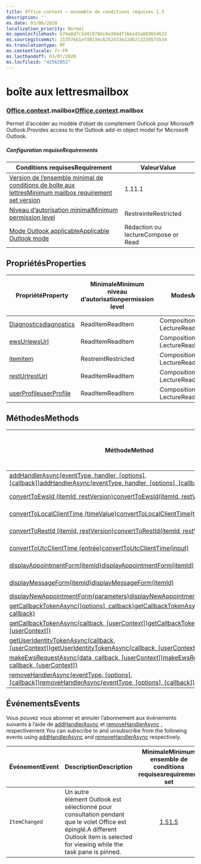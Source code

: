 ```yaml
---
title: Office.context – ensemble de conditions requises 1.5
description: ''
ms.date: 03/06/2020
localization_priority: Normal
ms.openlocfilehash: b74a8d7c5d41978dc6e2044f1bb1d1a803654622
ms.sourcegitcommit: 153576b1efd0234c6252433e22db213238573534
ms.translationtype: MT
ms.contentlocale: fr-FR
ms.lasthandoff: 03/07/2020
ms.locfileid: "42562052"
---
```

# <a name="mailbox"></a><span data-ttu-id="bee39-102">boîte aux lettres</span><span class="sxs-lookup"><span data-stu-id="bee39-102">mailbox</span></span>

### <a name="officecontextmailbox"></a><span data-ttu-id="bee39-103">[Office](office.md)[.context](office.context.md).mailbox</span><span class="sxs-lookup"><span data-stu-id="bee39-103">[Office](office.md)[.context](office.context.md).mailbox</span></span>

<span data-ttu-id="bee39-104">Permet d’accéder au modèle d’objet de complément Outlook pour Microsoft Outlook.</span><span class="sxs-lookup"><span data-stu-id="bee39-104">Provides access to the Outlook add-in object model for Microsoft Outlook.</span></span>

##### <a name="requirements"></a><span data-ttu-id="bee39-105">Configuration requise</span><span class="sxs-lookup"><span data-stu-id="bee39-105">Requirements</span></span>

|<span data-ttu-id="bee39-106">Conditions requises</span><span class="sxs-lookup"><span data-stu-id="bee39-106">Requirement</span></span>| <span data-ttu-id="bee39-107">Valeur</span><span class="sxs-lookup"><span data-stu-id="bee39-107">Value</span></span>|
|---|---|
|[<span data-ttu-id="bee39-108">Version de l’ensemble minimal de conditions de boîte aux lettres</span><span class="sxs-lookup"><span data-stu-id="bee39-108">Minimum mailbox requirement set version</span></span>](../../requirement-sets/outlook-api-requirement-sets.md)| <span data-ttu-id="bee39-109">1.1</span><span class="sxs-lookup"><span data-stu-id="bee39-109">1.1</span></span>|
|[<span data-ttu-id="bee39-110">Niveau d’autorisation minimal</span><span class="sxs-lookup"><span data-stu-id="bee39-110">Minimum permission level</span></span>](../../../outlook/understanding-outlook-add-in-permissions.md)| <span data-ttu-id="bee39-111">Restreinte</span><span class="sxs-lookup"><span data-stu-id="bee39-111">Restricted</span></span>|
|[<span data-ttu-id="bee39-112">Mode Outlook applicable</span><span class="sxs-lookup"><span data-stu-id="bee39-112">Applicable Outlook mode</span></span>](../../../outlook/outlook-add-ins-overview.md#extension-points)| <span data-ttu-id="bee39-113">Rédaction ou lecture</span><span class="sxs-lookup"><span data-stu-id="bee39-113">Compose or Read</span></span>|

## <a name="properties"></a><span data-ttu-id="bee39-114">Propriétés</span><span class="sxs-lookup"><span data-stu-id="bee39-114">Properties</span></span>

| <span data-ttu-id="bee39-115">Propriété</span><span class="sxs-lookup"><span data-stu-id="bee39-115">Property</span></span> | <span data-ttu-id="bee39-116">Minimale</span><span class="sxs-lookup"><span data-stu-id="bee39-116">Minimum</span></span><br><span data-ttu-id="bee39-117">niveau d’autorisation</span><span class="sxs-lookup"><span data-stu-id="bee39-117">permission level</span></span> | <span data-ttu-id="bee39-118">Modes</span><span class="sxs-lookup"><span data-stu-id="bee39-118">Modes</span></span> | <span data-ttu-id="bee39-119">Type de retour</span><span class="sxs-lookup"><span data-stu-id="bee39-119">Return type</span></span> | <span data-ttu-id="bee39-120">Minimale</span><span class="sxs-lookup"><span data-stu-id="bee39-120">Minimum</span></span><br><span data-ttu-id="bee39-121">ensemble de conditions requises</span><span class="sxs-lookup"><span data-stu-id="bee39-121">requirement set</span></span> |
|---|---|---|---|:---:|
| [<span data-ttu-id="bee39-122">Diagnostics</span><span class="sxs-lookup"><span data-stu-id="bee39-122">diagnostics</span></span>](/javascript/api/outlook/office.mailbox?view=outlook-js-1.5#diagnostics) | <span data-ttu-id="bee39-123">ReadItem</span><span class="sxs-lookup"><span data-stu-id="bee39-123">ReadItem</span></span> | <span data-ttu-id="bee39-124">Composition</span><span class="sxs-lookup"><span data-stu-id="bee39-124">Compose</span></span><br><span data-ttu-id="bee39-125">Lecture</span><span class="sxs-lookup"><span data-stu-id="bee39-125">Read</span></span> | [<span data-ttu-id="bee39-126">Diagnostics</span><span class="sxs-lookup"><span data-stu-id="bee39-126">Diagnostics</span></span>](/javascript/api/outlook/office.diagnostics?view=outlook-js-1.5) | [<span data-ttu-id="bee39-127">1.1</span><span class="sxs-lookup"><span data-stu-id="bee39-127">1.1</span></span>](../requirement-set-1.1/outlook-requirement-set-1.1.md) |
| [<span data-ttu-id="bee39-128">ewsUrl</span><span class="sxs-lookup"><span data-stu-id="bee39-128">ewsUrl</span></span>](/javascript/api/outlook/office.mailbox?view=outlook-js-1.5#ewsurl) | <span data-ttu-id="bee39-129">ReadItem</span><span class="sxs-lookup"><span data-stu-id="bee39-129">ReadItem</span></span> | <span data-ttu-id="bee39-130">Composition</span><span class="sxs-lookup"><span data-stu-id="bee39-130">Compose</span></span><br><span data-ttu-id="bee39-131">Lecture</span><span class="sxs-lookup"><span data-stu-id="bee39-131">Read</span></span> | <span data-ttu-id="bee39-132">String</span><span class="sxs-lookup"><span data-stu-id="bee39-132">String</span></span> | [<span data-ttu-id="bee39-133">1.1</span><span class="sxs-lookup"><span data-stu-id="bee39-133">1.1</span></span>](../requirement-set-1.1/outlook-requirement-set-1.1.md) |
| [<span data-ttu-id="bee39-134">item</span><span class="sxs-lookup"><span data-stu-id="bee39-134">item</span></span>](office.context.mailbox.item.md) | <span data-ttu-id="bee39-135">Restreint</span><span class="sxs-lookup"><span data-stu-id="bee39-135">Restricted</span></span> | <span data-ttu-id="bee39-136">Composition</span><span class="sxs-lookup"><span data-stu-id="bee39-136">Compose</span></span><br><span data-ttu-id="bee39-137">Lecture</span><span class="sxs-lookup"><span data-stu-id="bee39-137">Read</span></span> | [<span data-ttu-id="bee39-138">Élément</span><span class="sxs-lookup"><span data-stu-id="bee39-138">Item</span></span>](/javascript/api/outlook/office.item?view=outlook-js-1.5) | [<span data-ttu-id="bee39-139">1.1</span><span class="sxs-lookup"><span data-stu-id="bee39-139">1.1</span></span>](../requirement-set-1.1/outlook-requirement-set-1.1.md) |
| [<span data-ttu-id="bee39-140">restUrl</span><span class="sxs-lookup"><span data-stu-id="bee39-140">restUrl</span></span>](/javascript/api/outlook/office.mailbox?view=outlook-js-1.5#resturl) | <span data-ttu-id="bee39-141">ReadItem</span><span class="sxs-lookup"><span data-stu-id="bee39-141">ReadItem</span></span> | <span data-ttu-id="bee39-142">Composition</span><span class="sxs-lookup"><span data-stu-id="bee39-142">Compose</span></span><br><span data-ttu-id="bee39-143">Lecture</span><span class="sxs-lookup"><span data-stu-id="bee39-143">Read</span></span> | <span data-ttu-id="bee39-144">String</span><span class="sxs-lookup"><span data-stu-id="bee39-144">String</span></span> | [<span data-ttu-id="bee39-145">1,5</span><span class="sxs-lookup"><span data-stu-id="bee39-145">1.5</span></span>](../requirement-set-1.5/outlook-requirement-set-1.5.md) |
| [<span data-ttu-id="bee39-146">userProfile</span><span class="sxs-lookup"><span data-stu-id="bee39-146">userProfile</span></span>](/javascript/api/outlook/office.mailbox?view=outlook-js-1.4#userprofile) | <span data-ttu-id="bee39-147">ReadItem</span><span class="sxs-lookup"><span data-stu-id="bee39-147">ReadItem</span></span> | <span data-ttu-id="bee39-148">Composition</span><span class="sxs-lookup"><span data-stu-id="bee39-148">Compose</span></span><br><span data-ttu-id="bee39-149">Lecture</span><span class="sxs-lookup"><span data-stu-id="bee39-149">Read</span></span> | [<span data-ttu-id="bee39-150">Profil</span><span class="sxs-lookup"><span data-stu-id="bee39-150">UserProfile</span></span>](/javascript/api/outlook/office.userprofile?view=outlook-js-1.5) | [<span data-ttu-id="bee39-151">1.1</span><span class="sxs-lookup"><span data-stu-id="bee39-151">1.1</span></span>](../requirement-set-1.1/outlook-requirement-set-1.1.md) |

## <a name="methods"></a><span data-ttu-id="bee39-152">Méthodes</span><span class="sxs-lookup"><span data-stu-id="bee39-152">Methods</span></span>

| <span data-ttu-id="bee39-153">Méthode</span><span class="sxs-lookup"><span data-stu-id="bee39-153">Method</span></span> | <span data-ttu-id="bee39-154">Minimale</span><span class="sxs-lookup"><span data-stu-id="bee39-154">Minimum</span></span><br><span data-ttu-id="bee39-155">niveau d’autorisation</span><span class="sxs-lookup"><span data-stu-id="bee39-155">permission level</span></span> | <span data-ttu-id="bee39-156">Modes</span><span class="sxs-lookup"><span data-stu-id="bee39-156">Modes</span></span> | <span data-ttu-id="bee39-157">Minimale</span><span class="sxs-lookup"><span data-stu-id="bee39-157">Minimum</span></span><br><span data-ttu-id="bee39-158">ensemble de conditions requises</span><span class="sxs-lookup"><span data-stu-id="bee39-158">requirement set</span></span> |
|---|---|---|:---:|
| <span data-ttu-id="bee39-159">[addHandlerAsync(eventType, handler, [options], [callback])](/javascript/api/outlook/office.mailbox?view=outlook-js-1.5#addhandlerasync-eventtype--handler--options--callback-)</span><span class="sxs-lookup"><span data-stu-id="bee39-159">[addHandlerAsync(eventType, handler, [options], [callback])](/javascript/api/outlook/office.mailbox?view=outlook-js-1.5#addhandlerasync-eventtype--handler--options--callback-)</span></span> | <span data-ttu-id="bee39-160">ReadItem</span><span class="sxs-lookup"><span data-stu-id="bee39-160">ReadItem</span></span> | <span data-ttu-id="bee39-161">Composition</span><span class="sxs-lookup"><span data-stu-id="bee39-161">Compose</span></span><br><span data-ttu-id="bee39-162">Lecture</span><span class="sxs-lookup"><span data-stu-id="bee39-162">Read</span></span> | [<span data-ttu-id="bee39-163">1,5</span><span class="sxs-lookup"><span data-stu-id="bee39-163">1.5</span></span>](../requirement-set-1.5/outlook-requirement-set-1.5.md) |
| [<span data-ttu-id="bee39-164">convertToEwsId (itemId, restVersion)</span><span class="sxs-lookup"><span data-stu-id="bee39-164">convertToEwsId(itemId, restVersion)</span></span>](/javascript/api/outlook/office.mailbox?view=outlook-js-1.5#converttoewsid-itemid--restversion-) | <span data-ttu-id="bee39-165">Restreint</span><span class="sxs-lookup"><span data-stu-id="bee39-165">Restricted</span></span> | <span data-ttu-id="bee39-166">Composition</span><span class="sxs-lookup"><span data-stu-id="bee39-166">Compose</span></span><br><span data-ttu-id="bee39-167">Lecture</span><span class="sxs-lookup"><span data-stu-id="bee39-167">Read</span></span> | [<span data-ttu-id="bee39-168">1.3</span><span class="sxs-lookup"><span data-stu-id="bee39-168">1.3</span></span>](../requirement-set-1.3/outlook-requirement-set-1.3.md) |
| [<span data-ttu-id="bee39-169">convertToLocalClientTime (timeValue)</span><span class="sxs-lookup"><span data-stu-id="bee39-169">convertToLocalClientTime(timeValue)</span></span>](/javascript/api/outlook/office.mailbox?view=outlook-js-1.5#converttolocalclienttime-timevalue-) | <span data-ttu-id="bee39-170">ReadItem</span><span class="sxs-lookup"><span data-stu-id="bee39-170">ReadItem</span></span> | <span data-ttu-id="bee39-171">Composition</span><span class="sxs-lookup"><span data-stu-id="bee39-171">Compose</span></span><br><span data-ttu-id="bee39-172">Lecture</span><span class="sxs-lookup"><span data-stu-id="bee39-172">Read</span></span> | [<span data-ttu-id="bee39-173">1.1</span><span class="sxs-lookup"><span data-stu-id="bee39-173">1.1</span></span>](../requirement-set-1.1/outlook-requirement-set-1.1.md) |
| [<span data-ttu-id="bee39-174">convertToRestId (itemId, restVersion)</span><span class="sxs-lookup"><span data-stu-id="bee39-174">convertToRestId(itemId, restVersion)</span></span>](/javascript/api/outlook/office.mailbox?view=outlook-js-1.5#converttorestid-itemid--restversion-) | <span data-ttu-id="bee39-175">Restreint</span><span class="sxs-lookup"><span data-stu-id="bee39-175">Restricted</span></span> | <span data-ttu-id="bee39-176">Composition</span><span class="sxs-lookup"><span data-stu-id="bee39-176">Compose</span></span><br><span data-ttu-id="bee39-177">Lecture</span><span class="sxs-lookup"><span data-stu-id="bee39-177">Read</span></span> | [<span data-ttu-id="bee39-178">1.3</span><span class="sxs-lookup"><span data-stu-id="bee39-178">1.3</span></span>](../requirement-set-1.3/outlook-requirement-set-1.3.md) |
| [<span data-ttu-id="bee39-179">convertToUtcClientTime (entrée)</span><span class="sxs-lookup"><span data-stu-id="bee39-179">convertToUtcClientTime(input)</span></span>](/javascript/api/outlook/office.mailbox?view=outlook-js-1.5#converttoutcclienttime-input-) | <span data-ttu-id="bee39-180">ReadItem</span><span class="sxs-lookup"><span data-stu-id="bee39-180">ReadItem</span></span> | <span data-ttu-id="bee39-181">Composition</span><span class="sxs-lookup"><span data-stu-id="bee39-181">Compose</span></span><br><span data-ttu-id="bee39-182">Lecture</span><span class="sxs-lookup"><span data-stu-id="bee39-182">Read</span></span> | [<span data-ttu-id="bee39-183">1.1</span><span class="sxs-lookup"><span data-stu-id="bee39-183">1.1</span></span>](../requirement-set-1.1/outlook-requirement-set-1.1.md) |
| [<span data-ttu-id="bee39-184">displayAppointmentForm(itemId)</span><span class="sxs-lookup"><span data-stu-id="bee39-184">displayAppointmentForm(itemId)</span></span>](/javascript/api/outlook/office.mailbox?view=outlook-js-1.5#displayappointmentform-itemid-) | <span data-ttu-id="bee39-185">ReadItem</span><span class="sxs-lookup"><span data-stu-id="bee39-185">ReadItem</span></span> | <span data-ttu-id="bee39-186">Composition</span><span class="sxs-lookup"><span data-stu-id="bee39-186">Compose</span></span><br><span data-ttu-id="bee39-187">Lecture</span><span class="sxs-lookup"><span data-stu-id="bee39-187">Read</span></span> | [<span data-ttu-id="bee39-188">1.1</span><span class="sxs-lookup"><span data-stu-id="bee39-188">1.1</span></span>](../requirement-set-1.1/outlook-requirement-set-1.1.md) |
| [<span data-ttu-id="bee39-189">displayMessageForm(itemId)</span><span class="sxs-lookup"><span data-stu-id="bee39-189">displayMessageForm(itemId)</span></span>](/javascript/api/outlook/office.mailbox?view=outlook-js-1.5#displaymessageform-itemid-) | <span data-ttu-id="bee39-190">ReadItem</span><span class="sxs-lookup"><span data-stu-id="bee39-190">ReadItem</span></span> | <span data-ttu-id="bee39-191">Composition</span><span class="sxs-lookup"><span data-stu-id="bee39-191">Compose</span></span><br><span data-ttu-id="bee39-192">Lecture</span><span class="sxs-lookup"><span data-stu-id="bee39-192">Read</span></span> | [<span data-ttu-id="bee39-193">1.1</span><span class="sxs-lookup"><span data-stu-id="bee39-193">1.1</span></span>](../requirement-set-1.1/outlook-requirement-set-1.1.md) |
| [<span data-ttu-id="bee39-194">displayNewAppointmentForm(parameters)</span><span class="sxs-lookup"><span data-stu-id="bee39-194">displayNewAppointmentForm(parameters)</span></span>](/javascript/api/outlook/office.mailbox?view=outlook-js-1.5#displaynewappointmentform-parameters-) | <span data-ttu-id="bee39-195">ReadItem</span><span class="sxs-lookup"><span data-stu-id="bee39-195">ReadItem</span></span> | <span data-ttu-id="bee39-196">Lecture</span><span class="sxs-lookup"><span data-stu-id="bee39-196">Read</span></span> | [<span data-ttu-id="bee39-197">1.1</span><span class="sxs-lookup"><span data-stu-id="bee39-197">1.1</span></span>](../requirement-set-1.1/outlook-requirement-set-1.1.md) |
| <span data-ttu-id="bee39-198">[getCallbackTokenAsync([options], callback)](/javascript/api/outlook/office.mailbox?view=outlook-js-1.5#getcallbacktokenasync-options--callback-)</span><span class="sxs-lookup"><span data-stu-id="bee39-198">[getCallbackTokenAsync([options], callback)](/javascript/api/outlook/office.mailbox?view=outlook-js-1.5#getcallbacktokenasync-options--callback-)</span></span> | <span data-ttu-id="bee39-199">ReadItem</span><span class="sxs-lookup"><span data-stu-id="bee39-199">ReadItem</span></span> | <span data-ttu-id="bee39-200">Composition</span><span class="sxs-lookup"><span data-stu-id="bee39-200">Compose</span></span><br><span data-ttu-id="bee39-201">Lecture</span><span class="sxs-lookup"><span data-stu-id="bee39-201">Read</span></span> | [<span data-ttu-id="bee39-202">1,5</span><span class="sxs-lookup"><span data-stu-id="bee39-202">1.5</span></span>](../requirement-set-1.5/outlook-requirement-set-1.5.md) |
| <span data-ttu-id="bee39-203">[getCallbackTokenAsync(callback, [userContext])](/javascript/api/outlook/office.mailbox?view=outlook-js-1.5#getcallbacktokenasync-callback--usercontext-)</span><span class="sxs-lookup"><span data-stu-id="bee39-203">[getCallbackTokenAsync(callback, [userContext])](/javascript/api/outlook/office.mailbox?view=outlook-js-1.5#getcallbacktokenasync-callback--usercontext-)</span></span> | <span data-ttu-id="bee39-204">ReadItem</span><span class="sxs-lookup"><span data-stu-id="bee39-204">ReadItem</span></span> | <span data-ttu-id="bee39-205">Composition</span><span class="sxs-lookup"><span data-stu-id="bee39-205">Compose</span></span><br><span data-ttu-id="bee39-206">Lecture</span><span class="sxs-lookup"><span data-stu-id="bee39-206">Read</span></span> | [<span data-ttu-id="bee39-207">1.3</span><span class="sxs-lookup"><span data-stu-id="bee39-207">1.3</span></span>](../requirement-set-1.3/outlook-requirement-set-1.3.md)<br>[<span data-ttu-id="bee39-208">1.1</span><span class="sxs-lookup"><span data-stu-id="bee39-208">1.1</span></span>](../requirement-set-1.1/outlook-requirement-set-1.1.md) |
| <span data-ttu-id="bee39-209">[getUserIdentityTokenAsync(callback, [userContext])](/javascript/api/outlook/office.mailbox?view=outlook-js-1.5#getuseridentitytokenasync-callback--usercontext-)</span><span class="sxs-lookup"><span data-stu-id="bee39-209">[getUserIdentityTokenAsync(callback, [userContext])](/javascript/api/outlook/office.mailbox?view=outlook-js-1.5#getuseridentitytokenasync-callback--usercontext-)</span></span> | <span data-ttu-id="bee39-210">ReadItem</span><span class="sxs-lookup"><span data-stu-id="bee39-210">ReadItem</span></span> | <span data-ttu-id="bee39-211">Composition</span><span class="sxs-lookup"><span data-stu-id="bee39-211">Compose</span></span><br><span data-ttu-id="bee39-212">Lecture</span><span class="sxs-lookup"><span data-stu-id="bee39-212">Read</span></span> | [<span data-ttu-id="bee39-213">1.1</span><span class="sxs-lookup"><span data-stu-id="bee39-213">1.1</span></span>](../requirement-set-1.1/outlook-requirement-set-1.1.md) |
| <span data-ttu-id="bee39-214">[makeEwsRequestAsync(data, callback, [userContext])](/javascript/api/outlook/office.mailbox?view=outlook-js-1.5#makeewsrequestasync-data--callback--usercontext-)</span><span class="sxs-lookup"><span data-stu-id="bee39-214">[makeEwsRequestAsync(data, callback, [userContext])](/javascript/api/outlook/office.mailbox?view=outlook-js-1.5#makeewsrequestasync-data--callback--usercontext-)</span></span> | <span data-ttu-id="bee39-215">ReadWriteMailbox</span><span class="sxs-lookup"><span data-stu-id="bee39-215">ReadWriteMailbox</span></span> | <span data-ttu-id="bee39-216">Composition</span><span class="sxs-lookup"><span data-stu-id="bee39-216">Compose</span></span><br><span data-ttu-id="bee39-217">Lecture</span><span class="sxs-lookup"><span data-stu-id="bee39-217">Read</span></span> | [<span data-ttu-id="bee39-218">1.1</span><span class="sxs-lookup"><span data-stu-id="bee39-218">1.1</span></span>](../requirement-set-1.1/outlook-requirement-set-1.1.md) |
| <span data-ttu-id="bee39-219">[removeHandlerAsync(eventType, [options], [callback])](/javascript/api/outlook/office.mailbox?view=outlook-js-1.5#removehandlerasync-eventtype--options--callback-)</span><span class="sxs-lookup"><span data-stu-id="bee39-219">[removeHandlerAsync(eventType, [options], [callback])](/javascript/api/outlook/office.mailbox?view=outlook-js-1.5#removehandlerasync-eventtype--options--callback-)</span></span> | <span data-ttu-id="bee39-220">ReadItem</span><span class="sxs-lookup"><span data-stu-id="bee39-220">ReadItem</span></span> | <span data-ttu-id="bee39-221">Composition</span><span class="sxs-lookup"><span data-stu-id="bee39-221">Compose</span></span><br><span data-ttu-id="bee39-222">Lecture</span><span class="sxs-lookup"><span data-stu-id="bee39-222">Read</span></span> | [<span data-ttu-id="bee39-223">1,5</span><span class="sxs-lookup"><span data-stu-id="bee39-223">1.5</span></span>](../requirement-set-1.5/outlook-requirement-set-1.5.md) |

## <a name="events"></a><span data-ttu-id="bee39-224">Événements</span><span class="sxs-lookup"><span data-stu-id="bee39-224">Events</span></span>

<span data-ttu-id="bee39-225">Vous pouvez vous abonner et annuler l’abonnement aux événements suivants à l’aide de [addHandlerAsync](/javascript/api/outlook/office.mailbox?view=outlook-js-1.5#addhandlerasync-eventtype--handler--options--callback-) et [removeHandlerAsync](/javascript/api/outlook/office.mailbox?view=outlook-js-1.5#removehandlerasync-eventtype--options--callback-) , respectivement.</span><span class="sxs-lookup"><span data-stu-id="bee39-225">You can subscribe to and unsubscribe from the following events using [addHandlerAsync](/javascript/api/outlook/office.mailbox?view=outlook-js-1.5#addhandlerasync-eventtype--handler--options--callback-) and [removeHandlerAsync](/javascript/api/outlook/office.mailbox?view=outlook-js-1.5#removehandlerasync-eventtype--options--callback-) respectively.</span></span>

| <span data-ttu-id="bee39-226">Événement</span><span class="sxs-lookup"><span data-stu-id="bee39-226">Event</span></span> | <span data-ttu-id="bee39-227">Description</span><span class="sxs-lookup"><span data-stu-id="bee39-227">Description</span></span> | <span data-ttu-id="bee39-228">Minimale</span><span class="sxs-lookup"><span data-stu-id="bee39-228">Minimum</span></span><br><span data-ttu-id="bee39-229">ensemble de conditions requises</span><span class="sxs-lookup"><span data-stu-id="bee39-229">requirement set</span></span> |
|---|---|:---:|
|`ItemChanged`| <span data-ttu-id="bee39-230">Un autre élément Outlook est sélectionné pour consultation pendant que le volet Office est épinglé.</span><span class="sxs-lookup"><span data-stu-id="bee39-230">A different Outlook item is selected for viewing while the task pane is pinned.</span></span> | [<span data-ttu-id="bee39-231">1,5</span><span class="sxs-lookup"><span data-stu-id="bee39-231">1.5</span></span>](../requirement-set-1.5/outlook-requirement-set-1.5.md) |
